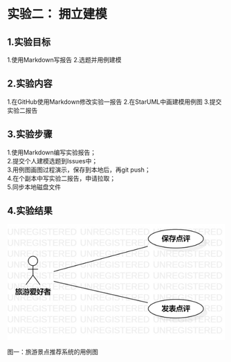 #  实验二： 拥立建模

## 1.实验目标

1.使用Markdown写报告
2.选题并用例建模

## 2.实验内容

1.在GitHub使用Markdown修改实验一报告
2.在StarUML中画建模用例图
3.提交实验二报告

## 3.实验步骤

1.使用Markdown编写实验报告；  
2.提交个人建模选题到Issues中；  
3.用例图画图过程演示，保存到本地后，再git push；  
4.在个副本中写实验二报告，申请拉取；  
5.同步本地磁盘文件

## 4.实验结果

![用例图](./shiyan2.jpg)

图一：旅游景点推荐系统的用例图
